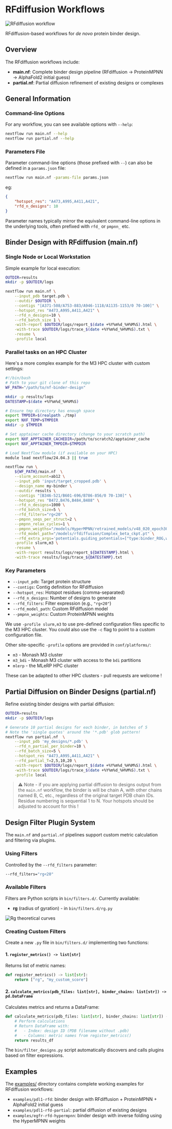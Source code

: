 # RFdiffusion Workflows

![RFdiffusion workflow](../images/rfd-workflow.png)

RFdiffusion-based workflows for _de novo_ protein binder design.

## Overview

The RFdiffusion workflows include:

- **main.nf**: Complete binder design pipeline (RFdiffusion → ProteinMPNN → AlphaFold2 initial guess)
- **partial.nf**: Partial diffusion refinement of existing designs or complexes

## General Information

### Command-line Options

For any workflow, you can see available options with `--help`:

```bash
nextflow run main.nf --help
nextflow run partial.nf --help
```

### Parameters File

Parameter command-line options (those prefixed with `--`) can also be defined in a `params.json` file:

```bash
nextflow run main.nf -params-file params.json
```

eg:
```json
{
    "hotspot_res": "A473,A995,A411,A421",
    "rfd_n_designs": 10
}
```

Parameter names typically mirror the equivalent command-line options in the underlying tools, often prefixed with `rfd_` or `pmpnn_` etc.

## Binder Design with RFdiffusion (main.nf)

### Single Node or Local Workstation

Simple example for local execution:

```bash
OUTDIR=results
mkdir -p $OUTDIR/logs

nextflow run main.nf \
    --input_pdb target.pdb \
    --outdir $OUTDIR \
    --contigs "[A371-508/A753-883/A946-1118/A1135-1153/0 70-100]" \
    --hotspot_res "A473,A995,A411,A421" \
    --rfd_n_designs=10 \
    --rfd_batch_size 1 \
    -with-report $OUTDIR/logs/report_$(date +%Y%m%d_%H%M%S).html \
    -with-trace $OUTDIR/logs/trace_$(date +%Y%m%d_%H%M%S).txt \
    -resume \
    -profile local
```

### Parallel tasks on an HPC Cluster

Here's a more complex example for the M3 HPC cluster with custom settings:

```bash
#!/bin/bash
# Path to your git clone of this repo
WF_PATH="/path/to/nf-binder-design"

mkdir -p results/logs
DATESTAMP=$(date +%Y%m%d_%H%M%S)

# Ensure tmp directory has enough space
export TMPDIR=$(realpath ./tmp)
export NXF_TEMP=$TMPDIR
mkdir -p $TMPDIR

# Set apptainer cache directory (change to your scratch path)
export NXF_APPTAINER_CACHEDIR=/path/to/scratch2/apptainer_cache
export NXF_APPTAINER_TMPDIR=$TMPDIR

# Load Nextflow module (if available on your HPC)
module load nextflow/24.04.3 || true

nextflow run \
    ${WF_PATH}/main.nf  \
    --slurm_account=ab12 \
    --input_pdb 'input/target_cropped.pdb' \
    --design_name my-binder \
    --outdir results \
    --contigs "[B346-521/B601-696/B786-856/0 70-130]" \
    --hotspot_res "B472,B476,B484,B488" \
    --rfd_n_designs=1000 \
    --rfd_batch_size=5 \
    --rfd_filters="rg<20" \
    --pmpnn_seqs_per_struct=2 \
    --pmpnn_relax_cycles=1 \
    --pmpnn_weigths="/models/HyperMPNN/retrained_models/v48_020_epoch300_hyper.pt" \
    --rfd_model_path="/models/rfdiffusion/Complex_beta_ckpt.pt" \
    --rfd_extra_args='potentials.guiding_potentials=["type:binder_ROG,weight:7,min_dist:10"] potentials.guide_decay="quadratic"' \
    -profile slurm,m3 \
    -resume \
    -with-report results/logs/report_${DATESTAMP}.html \
    -with-trace results/logs/trace_${DATESTAMP}.txt
```

### Key Parameters

- `--input_pdb`: Target protein structure
- `--contigs`: Contig definition for RFdiffusion
- `--hotspot_res`: Hotspot residues (comma-separated)
- `--rfd_n_designs`: Number of designs to generate
- `--rfd_filters`: Filter expression (e.g., `"rg<20"`)
- `--rfd_model_path`: Custom RFdiffusion model
- `--pmpnn_weights`: Custom ProteinMPNN weights


We use `-profile slurm,m3` to use pre-defined configuration files specific to the M3 HPC cluster.  You could also use the `-c` flag to point to a custom configuration file.

Other site-specific `-profile` options are provided in `conf/platforms/`:

- `m3` - Monash M3 cluster
- `m3_bdi` - Monash M3 cluster with access to the `bdi` partitions
- `mlerp` - the MLeRP HPC cluster

These can be adapted to other HPC clusters - pull requests are welcome !

## Partial Diffusion on Binder Designs (partial.nf)

Refine existing binder designs with partial diffusion:

```bash
OUTDIR=results
mkdir -p $OUTDIR/logs

# Generate 10 partial designs for each binder, in batches of 5
# Note the 'single quotes' around the '*.pdb' glob pattern!
nextflow run partial.nf  \
    --input_pdb 'my_designs/*.pdb' \
    --rfd_n_partial_per_binder=10 \
    --rfd_batch_size=5 \
    --hotspot_res "A473,A995,A411,A421" \
    --rfd_partial_T=2,5,10,20 \
    -with-report $OUTDIR/logs/report_$(date +%Y%m%d_%H%M%S).html \
    -with-trace $OUTDIR/logs/trace_$(date +%Y%m%d_%H%M%S).txt \
    -profile local
```

> ⚠️ Note - if you are applying partial diffusion to designs output from the `main.nf` workflow, the binder is will be chain A, with other chains named B, C, etc., regardless of the original target PDB chain IDs. Residue numbering is sequential 1 to N. Your hotspots should be adjusted to account for this !

## Design Filter Plugin System

The `main.nf` and `partial.nf` pipelines support custom metric calculation and filtering via plugins.

### Using Filters

Controlled by the `--rfd_filters` parameter:

```bash
--rfd_filters="rg<20"
```

### Available Filters

Filters are Python scripts in `bin/filters.d/`. Currently available:

- **rg** (radius of gyration) - in `bin/filters.d/rg.py`

![Rg theoretical curves](../Rg_theoretical_curves.png)

### Creating Custom Filters

Create a new `.py` file in `bin/filters.d/` implementing two functions:

#### 1. `register_metrics() -> list[str]`

Returns list of metric names:

```python
def register_metrics() -> list[str]:
    return ["rg", "my_custom_score"]
```

#### 2. `calculate_metrics(pdb_files: list[str], binder_chains: list[str]) -> pd.DataFrame`

Calculates metrics and returns a DataFrame:

```python
def calculate_metrics(pdb_files: list[str], binder_chains: list[str]) -> pd.DataFrame:
    # Perform calculations
    # Return DataFrame with:
    #   - Index: design ID (PDB filename without .pdb)
    #   - Columns: metric names from register_metrics()
    return results_df
```

The `bin/filter_designs.py` script automatically discovers and calls plugins based on filter expressions.

## Examples

The [examples/](https://github.com/Australian-Protein-Design-Initiative/nf-binder-design/tree/main/examples) directory contains complete working examples for RFdiffusion workflows:

- `examples/pdl1-rfd`: binder design with RFdiffusion + ProteinMPNN + AlphaFold2 initial guess
- `examples/pdl1-rfd-partial`: partial diffusion of existing designs
- `examples/egfr-rfd-hypermpnn`: binder design with inverse folding using the HyperMPNN weights
